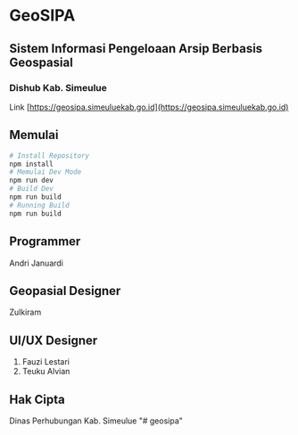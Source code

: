 # GeoSIPA

## Sistem Informasi Pengeloaan Arsip Berbasis Geospasial

### Dishub Kab. Simeulue

Link [https://geosipa.simeuluekab.go.id](https://geosipa.simeuluekab.go.id)

## Memulai

```bash
# Install Repository
npm install
# Memulai Dev Mode
npm run dev
# Build Dev
npm run build
# Running Build
npm run build

```

## Programmer

Andri Januardi

## Geopasial Designer

Zulkiram

## UI/UX Designer

1. Fauzi Lestari
2. Teuku Alvian

## Hak Cipta

Dinas Perhubungan Kab. Simeulue
"# geosipa" 
